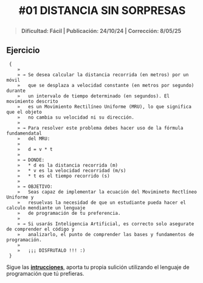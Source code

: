 # <p align="center" >#01 DISTANCIA SIN SORPRESAS</p>
> #### Dificultad: Fácil | Publicación: 24/10/24 | Corrección: 8/05/25

## Ejercicio

```
 {
    »
    » → Se desea calcular la distancia recorrida (en metros) por un móvil
    »   que se desplaza a velocidad constante (en metros por segundo) durante
    »   un intervalo de tiempo determinado (en segundos). El movimiento descrito
    »   es un Movimiento Rectilíneo Uniforme (MRU), lo que significa que el objeto
    »   no cambia su velocidad ni su dirección.
    »
    » → Para resolver este problema debes hacer uso de la fórmula fundamendatal
    »   del MRU:
    »
    »   d = v * t
    »
    » → DONDE:
    »   * d es la distancia recorrida (m)
    »   * v es la velocidad recorridad (m/s)
    »   * t es el tiempo recorrido (s)
    »
    » → OBJETIVO:
    »   Seas capaz de implementar la ecuación del Movimineto Rectlíneo Uniforme y
    »   resuelvas la necesidad de que un estudiante pueda hacer el calculo mendiante un lenguaje
    »   de programación de tu preferencia.
    »
    » → Si usarás Inteligencia Artificial, es correcto solo asegurate de comprender el código y
    »   analizarlo, el punto de comprender las bases y fundamentos de programación. 
    »
    »   ¡¡¡ DISFRUTALO !!! :)
 }
```

Sigue las **[intrucciones](../../README.md)**, aporta tu propia sulición utilizando el lenguaje de programación que tú prefieras.